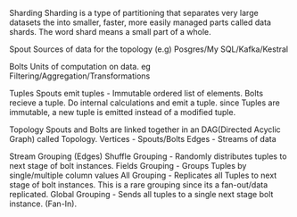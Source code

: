 Sharding
Sharding is a type of partitioning that separates very large datasets the into smaller, faster, more easily managed parts called data shards.
The word shard means a small part of a whole.

Spout 
Sources of data for the topology (e.g) Posgres/My SQL/Kafka/Kestral

Bolts
Units of computation on data. eg Filtering/Aggregation/Transformations

Tuples
Spouts emit tuples - Immutable ordered list of elements.
Bolts recieve a tuple. Do internal calculations and emit a tuple.
since Tuples are immutable, a new tuple is emitted instead of a modified tuple.

Topology
Spouts and Bolts are linked together in an DAG(Directed Acyclic Graph) called Topology.
Vertices - Spouts/Bolts
Edges - Streams of data


Stream Grouping (Edges)
Shuffle Grouping - Randomly distributes tuples to next stage of bolt instances.
Fields Grouping - Groups Tuples by single/multiple column values
All Grouping - Replicates all Tuples to next stage of bolt instances. This is a rare grouping since its a fan-out/data replicated.
Global Grouping - Sends all tuples to a single next stage bolt instance. (Fan-In).




 

